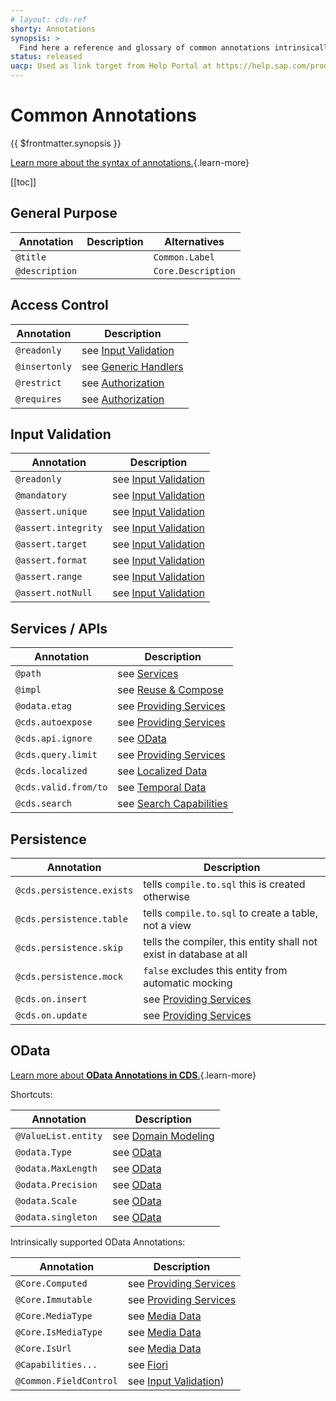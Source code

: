 ```yaml
---
# layout: cds-ref
shorty: Annotations
synopsis: >
  Find here a reference and glossary of common annotations intrinsically supported by the CDS compiler and runtimes.
status: released
uacp: Used as link target from Help Portal at https://help.sap.com/products/BTP/65de2977205c403bbc107264b8eccf4b/855e00bd559742a3b8276fbed4af1008.html
---
```


# Common Annotations

{{ $frontmatter.synopsis }}

[Learn more about the syntax of annotations.](./cdl#annotations){.learn-more}

[[toc]]


## General Purpose

| Annotation     | Description | Alternatives       |
|----------------|-------------|--------------------|
| `@title`       |             | `Common.Label`     |
| `@description` |             | `Core.Description` |


## Access Control

| Annotation    | Description                                                      |
|---------------|------------------------------------------------------------------|
| `@readonly`   | see [Input Validation](../guides/providing-services#readonly)   |
| `@insertonly` | see [Generic Handlers](../guides/providing-services)            |
| `@restrict`   | see [Authorization](../guides/authorization#restrict-annotation) |
| `@requires`   | see [Authorization](../guides/authorization#requires)            |


## Input Validation

| Annotation          | Description                                                          |
|---------------------|----------------------------------------------------------------------|
| `@readonly `        | see [Input Validation](../guides/providing-services#readonly)       |
| `@mandatory`        | see [Input Validation](../guides/providing-services#mandatory)      |
| `@assert.unique`    | see [Input Validation](../guides/providing-services#unique)         |
| `@assert.integrity` | see [Input Validation](../guides/databases#db-constraints)           |
| `@assert.target`    | see [Input Validation](../guides/providing-services#assert-target)  |
| `@assert.format`    | see [Input Validation](../guides/providing-services#assert-format)  |
| `@assert.range`     | see [Input Validation](../guides/providing-services#assert-range)   |
| `@assert.notNull`   | see [Input Validation](../guides/providing-services#assert-notNull) |




## Services / APIs

| Annotation           | Description                                                                        |
|----------------------|------------------------------------------------------------------------------------|
| `@path`              | see [Services](./cdl#service-definitions)                                          |
| `@impl`              | see [Reuse & Compose](../guides/extensibility/composition#reuse-code)              |
| `@odata.etag`        | see [Providing Services](../guides/providing-services#etag)                       |
| `@cds.autoexpose`    | see [Providing Services](../guides/providing-services#auto-exposed-entities)      |
| `@cds.api.ignore`    | see [OData](../advanced/odata#omitting-elements-from-apis)                         |
| `@cds.query.limit`   | see [Providing Services](../guides/providing-services#annotation-cds-query-limit) |
| `@cds.localized`     | see [Localized Data](../guides/localized-data#read-operations)                     |
| `@cds.valid.from/to` | see [Temporal Data](../guides/temporal-data#using-annotations-cds-valid-from-to)   |
| `@cds.search`        | see [Search Capabilities](../guides/providing-services#searching-data)            |

## Persistence

| Annotation                | Description                                                        |
|---------------------------|--------------------------------------------------------------------|
| `@cds.persistence.exists` | tells `compile.to.sql` this is created otherwise                   |
| `@cds.persistence.table`  | tells `compile.to.sql` to create a table, not a view               |
| `@cds.persistence.skip`   | tells the compiler, this entity shall not exist in database at all |
| `@cds.persistence.mock`   | `false` excludes this entity from automatic mocking                |
| `@cds.on.insert`          | see [Providing Services](../guides/providing-services)            |
| `@cds.on.update`          | see [Providing Services](../guides/providing-services)            |


## OData

[Learn more about **OData Annotations in CDS**.](../advanced/odata#annotations){.learn-more}

Shortcuts:

| Annotation          | Description                                          |
|---------------------|------------------------------------------------------|
| `@ValueList.entity` | see [Domain Modeling](../guides/domain-modeling)     |
| `@odata.Type`       | see [OData](../advanced/odata#override-type-mapping) |
| `@odata.MaxLength`  | see [OData](../advanced/odata#override-type-mapping) |
| `@odata.Precision`  | see [OData](../advanced/odata#override-type-mapping) |
| `@odata.Scale`      | see [OData](../advanced/odata#override-type-mapping) |
| `@odata.singleton`  | see [OData](../advanced/odata#singletons)            |

Intrinsically supported OData Annotations:

| Annotation             | Description                                                      |
|------------------------|------------------------------------------------------------------|
| `@Core.Computed`       | see [Providing Services](../guides/providing-services#readonly) |
| `@Core.Immutable`      | see [Providing Services](../guides/providing-services#readonly) |
| `@Core.MediaType`      | see [Media Data](../guides/media-data)                          |
| `@Core.IsMediaType`    | see [Media Data](../guides/media-data)                          |
| `@Core.IsUrl`          | see [Media Data](../guides/media-data)                          |
| `@Capabilities...`     | see [Fiori](../advanced/fiori)                                   |
| `@Common.FieldControl` | see [Input Validation](../guides/providing-services#input-validation)) |
